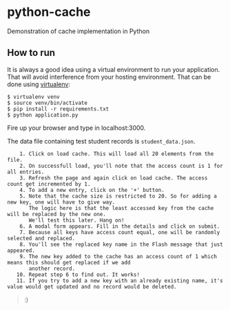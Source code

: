 python-cache
==============

Demonstration of cache implementation in Python  

How to run
------------------

It is always a good idea using a virtual environment to run your
application. That will avoid interference from your hosting
environment. That can be done using [virtualenv](https://virtualenv.pypa.io/en/stable/):

    $ virtualenv venv
    $ source venv/bin/activate
    $ pip install -r requirements.txt
    $ python application.py

Fire up your browser and type in localhost:3000.

The data file containing test student records is `student_data.json`.
```
    1. Click on load cache. This will load all 20 elements from the file.
    2. On successfull load, you'll note that the access count is 1 for all entries.
    3. Refresh the page and again click on load cache. The access count get incremented by 1.
    4. To add a new entry, click on the '+' button.
    5. Note that the cache size is restricted to 20. So for adding a new key, one will have to give way.
       The logic here is that the least accessed key from the cache will be replaced by the new one.
       We'll test this later. Hang on!
    6. A modal form appears. Fill in the details and click on submit.
    7. Because all keys have access count equal, one will be randomly selected and replaced.
    8. You'll see the replaced key name in the Flash message that just appeared.
    9. The new key added to the cache has an access count of 1 which means this should get replaced if we add
       another record.
   10. Repeat step 6 to find out. It works!
   11. If you try to add a new key with an already existing name, it's value would get updated and no record would be deleted.
```

> :)
